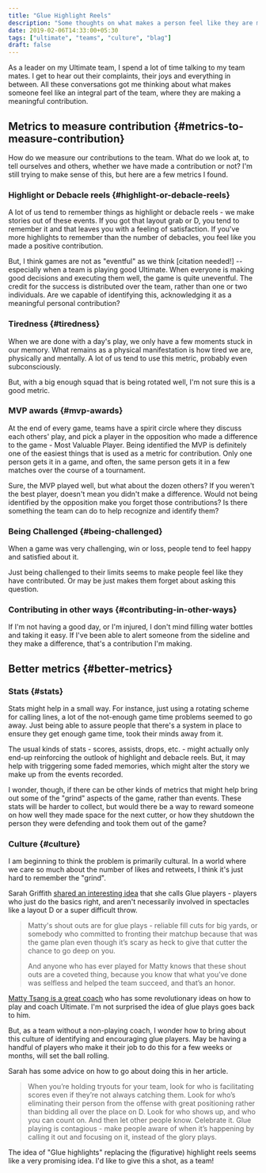 ```yaml
---
title: "Glue Highlight Reels"
description: "Some thoughts on what makes a person feel like they are making a meaningful contribution"
date: 2019-02-06T14:33:00+05:30
tags: ["ultimate", "teams", "culture", "blag"]
draft: false
---
```


As a leader on my Ultimate team, I spend a lot of time talking to my team mates.
I get to hear out their complaints, their joys and everything in between. All
these conversations got me thinking about what makes someone feel like an
integral part of the team, where they are making a meaningful contribution.


## Metrics to measure contribution {#metrics-to-measure-contribution}

How do we measure our contributions to the team. What do we look at, to tell
ourselves and others, whether we have made a contribution or not? I'm still
trying to make sense of this, but here are a few metrics I found.


### Highlight or Debacle reels {#highlight-or-debacle-reels}

A lot of us tend to remember things as highlight or debacle reels - we make
stories out of these events. If you got that layout grab or D, you tend to
remember it and that leaves you with a feeling of satisfaction. If you've more
highlights to remember than the number of debacles, you feel like you made a
positive contribution.

But, I think games are not as "eventful" as we think [citation needed!] --
especially when a team is playing good Ultimate. When everyone is making good
decisions and executing them well, the game is quite uneventful. The credit for
the success is distributed over the team, rather than one or two individuals.
Are we capable of identifying this, acknowledging it as a meaningful personal
contribution?


### Tiredness {#tiredness}

When we are done with a day's play, we only have a few moments stuck in our
memory. What remains as a physical manifestation is how tired we are, physically
and mentally. A lot of us tend to use this metric, probably even subconsciously.

But, with a big enough squad that is being rotated well, I'm not sure this is a
good metric.


### MVP awards {#mvp-awards}

At the end of every game, teams have a spirit circle where they discuss each
others' play, and pick a player in the opposition who made a difference to the
game - Most Valuable Player. Being identified the MVP is definitely one of the
easiest things that is used as a metric for contribution. Only one person gets
it in a game, and often, the same person gets it in a few matches over the
course of a tournament.

Sure, the MVP played well, but what about the dozen others? If you weren't the
best player, doesn't mean you didn't make a difference. Would not being
identified by the opposition make you forget those contributions? Is there
something the team can do to help recognize and identify them?


### Being Challenged {#being-challenged}

When a game was very challenging, win or loss, people tend to feel happy and
satisfied about it.

Just being challenged to their limits seems to make people feel like they have
contributed. Or may be just makes them forget about asking this question.


### Contributing in other ways {#contributing-in-other-ways}

If I'm not having a good day, or I'm injured, I don't mind filling water bottles
and taking it easy. If I've been able to alert someone from the sideline and
they make a difference, that's a contribution I'm making.


## Better metrics {#better-metrics}


### Stats {#stats}

Stats might help in a small way. For instance, just using a rotating scheme for
calling lines, a lot of the not-enough game time problems seemed to go away.
Just being able to assure people that there's a system in place to ensure they
get enough game time, took their minds away from it.

The usual kinds of stats - scores, assists, drops, etc. - might actually only
end-up reinforcing the outlook of highlight and debacle reels. But, it may help
with triggering some faded memories, which might alter the story we make up from
the events recorded.

I wonder, though, if there can be other kinds of metrics that might help bring
out some of the "grind" aspects of the game, rather than events. These stats
will be harder to collect, but would there be a way to reward someone on how
well they made space for the next cutter, or how they shutdown the person they
were defending and took them out of the game?


### Culture {#culture}

I am beginning to think the problem is primarily cultural. In a world where we
care so much about the number of likes and retweets, I think it's just hard to
remember the "grind".

Sarah Griffith [shared an interesting idea](https://soundcloud.com/user-809702254/why-every-team-needs-glue-by-surge-griffith) that she calls Glue players - players
who just do the basics right, and aren't necessarily involved in spectacles like
a layout D or a super difficult throw.

> Matty's shout outs are for glue plays - reliable fill cuts for big yards, or
> somebody who committed to fronting their matchup because that was the game plan
> even though it’s scary as heck to give that cutter the chance to go deep on you.
>
> And anyone who has ever played for Matty knows that these shout outs are a
> coveted thing, because you know that what you’ve done was selfless and helped
> the team succeed, and that’s an honor.

[Matty Tsang is a great coach](http://weheartmatty.tumblr.com/) who has some revolutionary ideas on how to play and
coach Ultimate. I'm not surprised the idea of glue plays goes back to him.

But, as a team without a non-playing coach, I wonder how to bring about this
culture of identifying and encouraging glue players. May be having a handful of
players who make it their job to do this for a few weeks or months, will set the
ball rolling.

Sarah has some advice on how to go about doing this in her article.

> When you’re holding tryouts for your team, look for who is facilitating scores
> even if they’re not always catching them. Look for who’s eliminating their
> person from the offense with great positioning rather than bidding all over the
> place on D. Look for who shows up, and who you can count on. And then let other
> people know. Celebrate it. Glue playing is contagious - make people aware of
> when it’s happening by calling it out and focusing on it, instead of the glory
> plays.

The idea of "Glue highlights" replacing the (figurative) highlight reels seems
like a very promising idea. I'd like to give this a shot, as a team!
